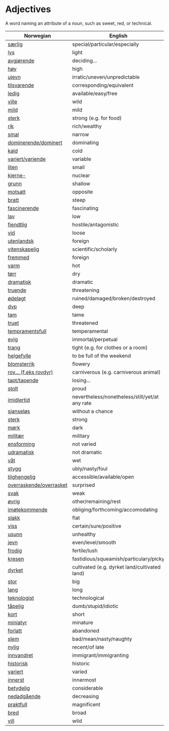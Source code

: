 # Adjectives

A word naming an attribute of a noun, such as sweet, red, or technical.

| Norwegian | English |
| --- | --- |
| [særlig](https://www.ordnett.no/search?language=no&phrase=særlig) | special/particular/especially |
| [lys](https://www.ordnett.no/search?language=no&phrase=lys) | light |
| [avgjørende](https://www.ordnett.no/search?language=no&phrase=avgjørende) | deciding... |
| [høy](https://www.ordnett.no/search?language=no&phrase=høy) | high |
| [ujevn](https://www.ordnett.no/search?language=no&phrase=ujevn) | irratic/uneven/unpredictable |
| [tilsvarende](https://www.ordnett.no/search?language=no&phrase=tilsvarende) | corresponding/equivalent |
| [ledig](https://www.ordnett.no/search?language=no&phrase=ledig) | available/easy/free |
| [ville](https://www.ordnett.no/search?language=no&phrase=ville) | wild |
| [mild](https://www.ordnett.no/search?language=no&phrase=mild) | mild |
| [sterk](https://www.ordnett.no/search?language=no&phrase=sterk) | strong (e.g. for food) |
| [rik](https://www.ordnett.no/search?language=no&phrase=rik) | rich/wealthy |
| [smal](https://www.ordnett.no/search?language=no&phrase=smal) | narrow |
| [dominerende/dominert](https://www.ordnett.no/search?language=no&phrase=dominerende/dominert) | dominating |
| [kald](https://www.ordnett.no/search?language=no&phrase=kald) | cold |
| [variert/variende](https://www.ordnett.no/search?language=no&phrase=variert/variende) | variable |
| [liten](https://www.ordnett.no/search?language=no&phrase=liten) | small |
| [kjerne-](https://www.ordnett.no/search?language=no&phrase=kjerne-) | nuclear |
| [grunn](https://www.ordnett.no/search?language=no&phrase=grunn) | shallow |
| [motsatt](https://www.ordnett.no/search?language=no&phrase=motsatt) | opposite |
| [bratt](https://www.ordnett.no/search?language=no&phrase=bratt) | steep |
| [fascinerende](https://www.ordnett.no/search?language=no&phrase=fascinerende) | fascinating |
| [lav](https://www.ordnett.no/search?language=no&phrase=lav) | low |
| [fiendtlig](https://www.ordnett.no/search?language=no&phrase=fiendtlig) | hostile/antagonistic |
| [vid](https://www.ordnett.no/search?language=no&phrase=vid) | loose |
| [utenlandsk](https://www.ordnett.no/search?language=no&phrase=utenlandsk) | foreign |
| [vitenskapelig](https://www.ordnett.no/search?language=no&phrase=vitenskapelig) | scientific/scholarly |
| [fremmed](https://www.ordnett.no/search?language=no&phrase=fremmed) | foreign |
| [varm](https://www.ordnett.no/search?language=no&phrase=varm) | hot |
| [tørr](https://www.ordnett.no/search?language=no&phrase=tørr) | dry |
| [dramatisk](https://www.ordnett.no/search?language=no&phrase=dramatisk) | dramatic |
| [truende](https://www.ordnett.no/search?language=no&phrase=truende) | threatening |
| [ødelagt](https://www.ordnett.no/search?language=no&phrase=ødelagt) | ruined/damaged/broken/destroyed |
| [dyp](https://www.ordnett.no/search?language=no&phrase=dyp) | deep |
| [tam](https://www.ordnett.no/search?language=no&phrase=tam) | tame |
| [truet](https://www.ordnett.no/search?language=no&phrase=truet) | threatened |
| [tempramentsfull](https://www.ordnett.no/search?language=no&phrase=tempramentsfull) | temperamental |
| [evig](https://www.ordnett.no/search?language=no&phrase=evig) | immortal/perpetual |
| [trang](https://www.ordnett.no/search?language=no&phrase=trang) | tight (e.g. for clothes or a room) |
| [helgefylle](https://www.ordnett.no/search?language=no&phrase=helgefylle) | to be full of the weekend |
| [blomsterrik](https://www.ordnett.no/search?language=no&phrase=blomsterrik) | flowery |
| [rov... (f.eks rovdyr)](https://www.ordnett.no/search?language=no&phrase=rov...%20(f.eks%20rovdyr)) | carniverous (e.g. carniverous animal) |
| [tapt/tapende](https://www.ordnett.no/search?language=no&phrase=tapt/tapende) | losing... |
| [stolt](https://www.ordnett.no/search?language=no&phrase=stolt) | proud |
| [imidlertid](https://www.ordnett.no/search?language=no&phrase=imidlertid) | nevertheless/nonetheless/still/yet/at any rate |
| [sjanseløs](https://www.ordnett.no/search?language=no&phrase=sjanseløs) | without a chance |
| [sterk](https://www.ordnett.no/search?language=no&phrase=sterk) | strong |
| [mørk](https://www.ordnett.no/search?language=no&phrase=mørk) | dark |
| [militær](https://www.ordnett.no/search?language=no&phrase=militær) | military |
| [ensforming](https://www.ordnett.no/search?language=no&phrase=ensforming) | not varied |
| [udramatisk](https://www.ordnett.no/search?language=no&phrase=udramatisk) | not dramatic |
| [våt](https://www.ordnett.no/search?language=no&phrase=våt) | wet |
| [stygg](https://www.ordnett.no/search?language=no&phrase=stygg) | ubly/nasty/foul |
| [tilghengelig](https://www.ordnett.no/search?language=no&phrase=tilghengelig) | accessible/available/open |
| [overraskende/overrasket](https://www.ordnett.no/search?language=no&phrase=overraskende/overrasket) | surprised |
| [svak](https://www.ordnett.no/search?language=no&phrase=svak) | weak |
| [øvrig](https://www.ordnett.no/search?language=no&phrase=øvrig) | other/remaining/rest |
| [imøtekommende](https://www.ordnett.no/search?language=no&phrase=imøtekommende) | obliging/forthcoming/accomodating |
| [slakk](https://www.ordnett.no/search?language=no&phrase=slakk) | flat |
| [viss](https://www.ordnett.no/search?language=no&phrase=viss) | certain/sure/positive |
| [usunn](https://www.ordnett.no/search?language=no&phrase=usunn) | unhealthy |
| [jevn](https://www.ordnett.no/search?language=no&phrase=jevn) | even/level/smooth |
| [frodig](https://www.ordnett.no/search?language=no&phrase=frodig) | fertile/lush |
| [kresen](https://www.ordnett.no/search?language=no&phrase=kresen) | fastidious/squeamish/particulary/picky |
| [dyrket](https://www.ordnett.no/search?language=no&phrase=dyrket) | cultivated (e.g. dyrket land/cultivated land) |
| [stor](https://www.ordnett.no/search?language=no&phrase=stor) | big |
| [lang](https://www.ordnett.no/search?language=no&phrase=lang) | long |
| [teknologist](https://www.ordnett.no/search?language=no&phrase=teknologist) | technological |
| [tåpelig](https://www.ordnett.no/search?language=no&phrase=tåpelig) | dumb/stupid/idiotic |
| [kort](https://www.ordnett.no/search?language=no&phrase=kort) | short |
| [miniatyr](https://www.ordnett.no/search?language=no&phrase=miniatyr) | minature |
| [forlatt](https://www.ordnett.no/search?language=no&phrase=forlatt) | abandoned |
| [slem](https://www.ordnett.no/search?language=no&phrase=slem) | bad/mean/nasty/naughty |
| [nylig](https://www.ordnett.no/search?language=no&phrase=nylig) | recent/of late |
| [innvandret](https://www.ordnett.no/search?language=no&phrase=innvandret) | immigrant/immigranting |
| [historisk](https://www.ordnett.no/search?language=no&phrase=historisk) | historic |
| [variert](https://www.ordnett.no/search?language=no&phrase=variert) | varied |
| [innerst](https://www.ordnett.no/search?language=no&phrase=innerst) | innermost |
| [betydelig](https://www.ordnett.no/search?language=no&phrase=betydelig) | considerable |
| [nedadgående](https://www.ordnett.no/search?language=no&phrase=nedadgående) | decreasing |
| [praktfull](https://www.ordnett.no/search?language=no&phrase=praktfull) | magnificent |
| [bred](https://www.ordnett.no/search?language=no&phrase=bred) | broad |
| [vill](https://www.ordnett.no/search?language=no&phrase=vill) | wild |

